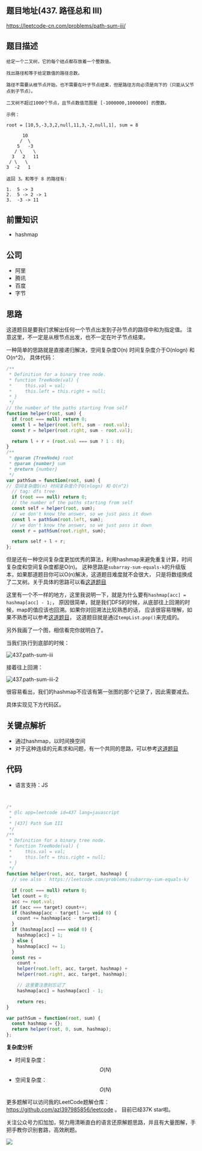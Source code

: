 ## 题目地址(437. 路径总和 III)

https://leetcode-cn.com/problems/path-sum-iii/

## 题目描述

```
给定一个二叉树，它的每个结点都存放着一个整数值。

找出路径和等于给定数值的路径总数。

路径不需要从根节点开始，也不需要在叶子节点结束，但是路径方向必须是向下的（只能从父节点到子节点）。

二叉树不超过1000个节点，且节点数值范围是 [-1000000,1000000] 的整数。

示例：

root = [10,5,-3,3,2,null,11,3,-2,null,1], sum = 8

      10
     /  \
    5   -3
   / \    \
  3   2   11
 / \   \
3  -2   1

返回 3。和等于 8 的路径有:

1.  5 -> 3
2.  5 -> 2 -> 1
3.  -3 -> 11

```

## 前置知识

- hashmap

## 公司

- 阿里
- 腾讯
- 百度
- 字节
 
## 思路
这道题目是要我们求解出任何一个节点出发到子孙节点的路径中和为指定值。
注意这里，不一定是从根节点出发，也不一定在叶子节点结束。

一种简单的思路就是直接递归解决，空间复杂度O(n) 时间复杂度介于O(nlogn) 和 O(n^2)，
具体代码：

```js
/**
 * Definition for a binary tree node.
 * function TreeNode(val) {
 *     this.val = val;
 *     this.left = this.right = null;
 * }
 */
// the number of the paths starting from self
function helper(root, sum) {
  if (root === null) return 0;
  const l = helper(root.left, sum - root.val);
  const r = helper(root.right, sum - root.val);

  return l + r + (root.val === sum ? 1 : 0);
}
/**
 * @param {TreeNode} root
 * @param {number} sum
 * @return {number}
 */
var pathSum = function(root, sum) {
// 空间复杂度O(n) 时间复杂度介于O(nlogn) 和 O(n^2)
  // tag: dfs tree
  if (root === null) return 0;
  // the number of the paths starting from self
  const self = helper(root, sum);
  // we don't know the answer, so we just pass it down
  const l = pathSum(root.left, sum);
  // we don't know the answer, so we just pass it down
  const r = pathSum(root.right, sum);

  return self + l + r;
};

```


但是还有一种空间复杂度更加优秀的算法，利用hashmap来避免重复计算，时间复杂度和空间复杂度都是O(n)。
这种思路是`subarray-sum-equals-k`的升级版本，如果那道题目你可以O(n)解决，这道题目难度就不会很大，
只是将数组换成了二叉树。关于具体的思路可以看[这道题目](./560.subarray-sum-equals-k.md)


这里有一个不一样的地方，这里我说明一下，就是为什么要有`hashmap[acc] = hashmap[acc] - 1;`，
原因很简单，就是我们DFS的时候，从底部往上回溯的时候，map的值应该也回溯。如果你对回溯法比较熟悉的话，
应该很容易理解，如果不熟悉可以参考[这道题目](./46.permutations.md)， 这道题目就是通过`tempList.pop()`来完成的。

另外我画了一个图，相信看完你就明白了。

当我们执行到底部的时候：

![437.path-sum-iii](https://tva1.sinaimg.cn/large/007S8ZIlly1ghludenaf3j30l60cyta7.jpg)

接着往上回溯：

![437.path-sum-iii-2](https://tva1.sinaimg.cn/large/007S8ZIlly1ghludf311tj30ii0bp0ty.jpg)

很容易看出，我们的hashmap不应该有第一张图的那个记录了，因此需要减去。


具体实现见下方代码区。

## 关键点解析

- 通过hashmap，以时间换空间
- 对于这种连续的元素求和问题，有一个共同的思路，可以参考[这道题目](./560.subarray-sum-equals-k.md)

## 代码

* 语言支持：JS

```js


/*
 * @lc app=leetcode id=437 lang=javascript
 *
 * [437] Path Sum III
 */
/**
 * Definition for a binary tree node.
 * function TreeNode(val) {
 *     this.val = val;
 *     this.left = this.right = null;
 * }
 */
function helper(root, acc, target, hashmap) {
  // see also : https://leetcode.com/problems/subarray-sum-equals-k/

  if (root === null) return 0;
  let count = 0;
  acc += root.val;
  if (acc === target) count++;
  if (hashmap[acc - target] !== void 0) {
    count += hashmap[acc - target];
  }
  if (hashmap[acc] === void 0) {
    hashmap[acc] = 1;
  } else {
    hashmap[acc] += 1;
  }
  const res =
    count +
    helper(root.left, acc, target, hashmap) +
    helper(root.right, acc, target, hashmap);

    // 这里要注意别忘记了
    hashmap[acc] = hashmap[acc] - 1;

    return res;
}

var pathSum = function(root, sum) {
  const hashmap = {};
  return helper(root, 0, sum, hashmap);
};
```

**复杂度分析**
- 时间复杂度：$$O(N)$$
- 空间复杂度：$$O(N)$$

更多题解可以访问我的LeetCode题解仓库：https://github.com/azl397985856/leetcode  。 目前已经37K star啦。

关注公众号力扣加加，努力用清晰直白的语言还原解题思路，并且有大量图解，手把手教你识别套路，高效刷题。


![](https://tva1.sinaimg.cn/large/007S8ZIlly1gfcuzagjalj30p00dwabs.jpg)
